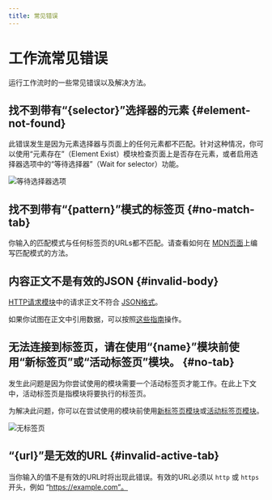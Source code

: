 ```yaml
---
title: 常见错误
---
```


# 工作流常见错误
运行工作流时的一些常见错误以及解决方法。

## 找不到带有“{selector}”选择器的元素 {#element-not-found}
此错误发生是因为元素选择器与页面上的任何元素都不匹配。针对这种情况，你可以使用“元素存在”（Element Exist）模块检查页面上是否存在元素，或者启用选择器选项中的“等待选择器”（Wait for selector）功能。

![等待选择器选项](https://res.cloudinary.com/chat-story/image/upload/v1663575029/automa/chrome_xzwsxBADvq_f5povx.png)

## 找不到带有“{pattern}”模式的标签页 {#no-match-tab}
你输入的匹配模式与任何标签页的URLs都不匹配。请查看如何在 [MDN页面](https://developer.mozilla.org/en-US/docs/Mozilla/Add-ons/WebExtensions/Match_patterns#examples)上编写匹配模式的方法。

## 内容正文不是有效的JSON {#invalid-body}
[HTTP请求模块](/blocks/webhook.md)中的请求正文不符合 [JSON格式](https://developer.mozilla.org/en-US/docs/Learn/JavaScript/Objects/JSON#json_structure)。

如果你试图在正文中引用数据，可以按照[这些指南](/blocks/webhook.md#referencing-data-inside-body)操作。

## 无法连接到标签页，请在使用“{name}”模块前使用“新标签页”或“活动标签页”模块。 {#no-tab}
发生此问题是因为你尝试使用的模块需要一个活动标签页才能工作。在此上下文中，活动标签页是指模块将要执行的标签页。

为解决此问题，你可以在尝试使用的模块前使用[新标签页模块](/blocks/new-tab.md)或[活动标签页模块](/blocks/active-tab.md)。

![无标签页](https://res.cloudinary.com/chat-story/image/upload/v1663569336/automa/chrome_D5csgMXyoj_okm03f.png)

## “{url}”是无效的URL {#invalid-active-tab}
当你输入的值不是有效的URL时将出现此错误。有效的URL必须以 `http` 或 `https` 开头，例如 “https://example.com”。
